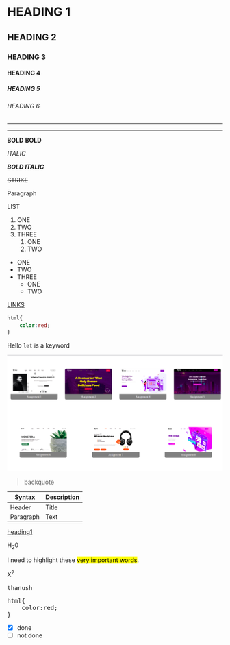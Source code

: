 

# HEADING 1

## HEADING 2

### HEADING 3

#### HEADING 4

##### HEADING 5

###### HEADING 6

***
---

**BOLD**
**BOLD**

_ITALIC_

**_BOLD ITALIC_**

~~STRIKE~~

Paragraph

LIST

1.  ONE
2.  TWO
3.  THREE
    1.  ONE
    1.  TWO

- ONE
- TWO
- THREE
  - ONE
  - TWO

[LINKS](https://thanushsiva.github.io/assignment-js2022bootcamp "assignments")

```css
html{
    color:red;
}
```

Hello `let` is a keyword

![thanu](./project.png)

> backquote


| Syntax | Description |
| --- | ----------- |
| Header | Title |
| Paragraph | Text |

[heading1](#heading-1)

H<sub>2</sub>0

I need to highlight these <mark>very important words</mark>.

X<sup>2</sup>

<kbd>thanush</kbd>

<pre>
html{
    color:red;
}
</pre>

- [x] done
- [ ]  not done